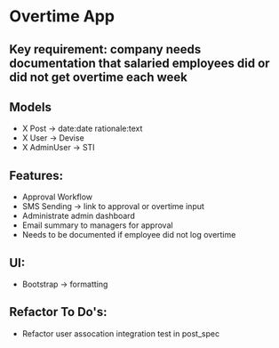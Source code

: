 # Overtime App

## Key requirement: company needs documentation that salaried employees did or did not get overtime each week

## Models
- X Post -> date:date rationale:text
- X User -> Devise
- X AdminUser -> STI

## Features:
- Approval Workflow
- SMS Sending -> link to approval or overtime input
- Administrate admin dashboard
- Email summary to managers for approval
- Needs to be documented if employee did not log overtime

## UI:
- Bootstrap -> formatting

## Refactor To Do's:
- Refactor user assocation integration test in post_spec